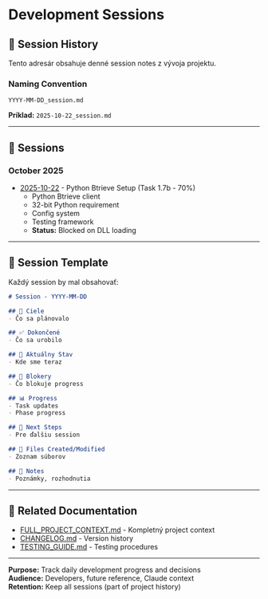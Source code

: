 # Development Sessions

## 📅 Session History

Tento adresár obsahuje denné session notes z vývoja projektu.

### Naming Convention

```
YYYY-MM-DD_session.md
```

**Príklad:** `2025-10-22_session.md`

---

## 📂 Sessions

### October 2025

- [2025-10-22](2025-10-22_session.md) - Python Btrieve Setup (Task 1.7b - 70%)
  - Python Btrieve client
  - 32-bit Python requirement
  - Config system
  - Testing framework
  - **Status:** Blocked on DLL loading

---

## 📝 Session Template

Každý session by mal obsahovať:

```markdown
# Session - YYYY-MM-DD

## 🎯 Ciele
- Čo sa plánovalo

## ✅ Dokončené
- Čo sa urobilo

## 🚧 Aktuálny Stav
- Kde sme teraz

## 🔴 Blokery
- Čo blokuje progress

## 📊 Progress
- Task updates
- Phase progress

## 🎯 Next Steps
- Pre ďalšiu session

## 💾 Files Created/Modified
- Zoznam súborov

## 📝 Notes
- Poznámky, rozhodnutia
```

---

## 🔗 Related Documentation

- [FULL_PROJECT_CONTEXT.md](../FULL_PROJECT_CONTEXT.md) - Kompletný project context
- [CHANGELOG.md](../CHANGELOG.md) - Version history
- [TESTING_GUIDE.md](../TESTING_GUIDE.md) - Testing procedures

---

**Purpose:** Track daily development progress and decisions  
**Audience:** Developers, future reference, Claude context  
**Retention:** Keep all sessions (part of project history)